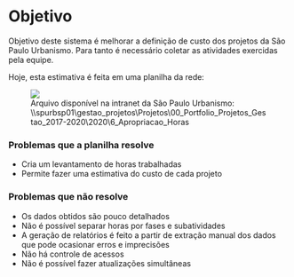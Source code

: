 # Objetivo
Objetivo deste sistema é melhorar a definição de custo dos projetos da São Paulo Urbanismo. Para tanto é necessário coletar as atividades exercidas pela equipe. 

Hoje, esta estimativa é feita em uma planilha da rede: 

<figure>
    <img src="https://user-images.githubusercontent.com/4117768/87574250-81a17600-c6a4-11ea-9e7d-88121263f8b4.png">
    <figcaption>Arquivo disponível na intranet da São Paulo Urbanismo: \\spurbsp01\gestao_projetos\Projetos\00_Portfolio_Projetos_Gestao_2017-2020\2020\6_Apropriacao_Horas</figcaption>
</figure>

### Problemas que a planilha resolve
 - Cria um levantamento de horas trabalhadas
 - Permite fazer uma estimativa do custo de cada projeto

<div class='danger'>
  <h3>Problemas que não resolve</h3>
  <ul>
    <li>Os dados obtidos são pouco detalhados</li>
    <li>Não é possível separar horas por fases e subatividades</li>
    <li>A geração de relatórios é feito a partir de extração manual dos dados que pode ocasionar erros e imprecisões</li>
    <li>Não há controle de acessos</li>
    <li>Não é possível fazer atualizações simultâneas</li>
  </ul>
</div>
